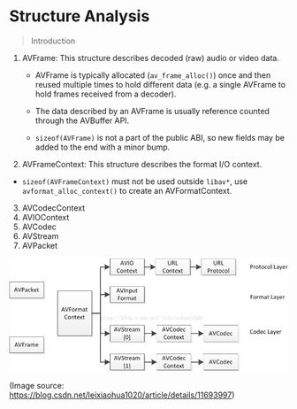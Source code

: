 # Structure Analysis

 

> Introduction 

1. AVFrame: This structure describes decoded (raw) audio or video data.

   - AVFrame is typically allocated (`av_frame_alloc()`) once and then reused multiple times to hold different data (e.g. a single AVFrame to hold frames received from a decoder). 

   - The data described by an AVFrame is usually reference counted through the AVBuffer API.

   - `sizeof(AVFrame)` is not a part of the public ABI, so new fields may be added to the end with a minor bump.
2. AVFrameContext: This structure describes the format I/O context. 
- `sizeof(AVFrameContext)` must not be used outside `libav*`, use `avformat_alloc_context()` to create an AVFormatContext.
3. AVCodecContext
4. AVIOContext
5. AVCodec
6. AVStream
7. AVPacket



 ![structure](assets\structure.jfif) 

(Image source: https://blog.csdn.net/leixiaohua1020/article/details/11693997)